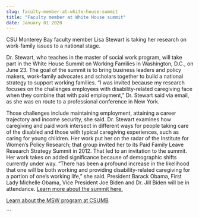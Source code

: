 ```yaml
---
slug: faculty-member-at-white-house-summit
title: "Faculty member at White House summit"
date: January 01 2020
---
```


 
<p>
  CSU Monterey Bay faculty member Lisa Stewart is taking her research on
  work-family issues to a national stage.
</p>
<p>
  Dr. Stewart, who teaches in the master of social work program, will take part
  in the White House Summit on Working Families in Washington, D.C., on June 23.
  The goal of the summit is to bring business leaders and policy makers,
  work-family advocates and scholars together to build a national strategy to
  support working families. “I was invited because my research focuses on the
  challenges employees with disability-related caregiving face when they combine
  that with paid employment,” Dr. Stewart said via email, as she was en route to
  a professional conference in New York.
</p>
<p>
  Those challenges include maintaining employment, attaining a career trajectory
  and income security, she said. Dr. Stewart examines how caregiving and paid
  work intersect in different ways for people taking care of the disabled and
  those with typical caregiving experiences, such as caring for young children.
  Her work put her on the radar of the Institute for Women’s Policy Research;
  that group invited her to its Paid Family Leave Research Strategy Summit in
  2012. That led to an invitation to the summit. Her work takes on added
  significance because of demographic shifts currently under way. “There has
  been a profound increase in the likelihood that one will be both working and
  providing disability-related caregiving for a portion of one’s working life,”
  she said. President Barack Obama, First Lady Michelle Obama, Vice President
  Joe Biden and Dr. Jill Biden will be in attendance.
  <a href="https://workingfamiliessummit.org"
    >Learn more about the summit here.</a
  >
</p>
<p><a href="https://msw.csumb.edu">Learn about the MSW program at CSUMB</a></p>
<p></p>
```
